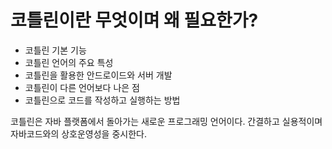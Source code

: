 # 코틀린이란 무엇이며 왜 필요한가? #


- 코틀린 기본 기능
- 코틀린 언어의 주요 특성
- 코틀린을 활용한 안드로이드와 서버 개발
- 코틀린이 다른 언어보다 나은 점
- 코틀린으로 코드를 작성하고 실행하는 방법

코틀린은 자바 플랫폼에서 돌아가는 새로운 프로그래밍 언어이다.
간결하고 실용적이며 자바코드와의 상호운영성을 중시한다.
